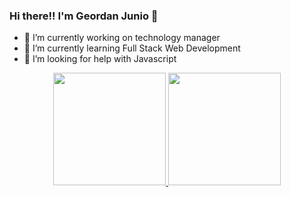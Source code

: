 ### Hi there!! I'm Geordan Junio 👋

- 🔭 I’m currently working on technology manager
- 🌱 I’m currently learning Full Stack Web Development
- 🤔 I’m looking for help with Javascript

<div align="center">
  <a href="https://github.com/geordanjunio">
  <img height="180em" src="https://github-readme-stats.vercel.app/api?username=geordanjunio&amp;show_icons=true&amp;theme=dracula&amp;include_all_commits=true&amp;count_private=true" style="max-width: 100%;">
  <img height="180em" src="https://github-readme-stats.vercel.app/api/top-langs/?username=geordanjunio&amp;layout=compact&amp;langs_count=7&amp;theme=dracula" style="max-width: 100%;">
</a></div>

